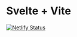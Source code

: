 # Svelte + Vite

[![Netlify Status](https://api.netlify.com/api/v1/badges/823e5589-5770-4c25-b9b5-02c6c5e17e7b/deploy-status)](https://app.netlify.com/sites/svelte-vite/deploys)